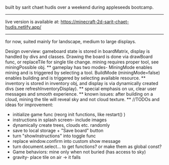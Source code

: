 built by sarit chaet hudis over a weekend during appleseeds bootcamp.

---

live version is available at: https://minecraft-2d-sarit-chaet-hudis.netlify.app/

---

for now, suited mainly for landscape, medium to large displays.

Design overview:
gameboard state is stored in boardMatrix, display is handled by divs and classes.
Drawing the board is done via drawBoard func, or replaceTile for single tile change.
mining requires proper tool, see miningPossible obj.
**
gameplay has two modes-
MiningMode enables mining and is triggered by selecting a tool.
BuildMode (miningMode=false) enables building and is triggered by selecting available resource.
**
inventory is stored in inventory obj, and display is via dynamically created divs (see refreshInventoryDisplay).
**
special emphasis on ux, clear user messages and smooth experience.
**
known issues:
after building on a cloud, mining the tile will reveal sky and not cloud texture.
\*\*
//TODOs and ideas for improvement:

- initialize game func (reorg init functions, like restart() )
- instructions in splash screen- include images
- dynamically create trees, clouds etc. randomly
- save to local storage + "Save board" button
- turn "showInstructions" into toggle func
- replace window.confirm into custom show message
- turn document.select... to get functions? or make them as global const?
- Game behaviors: mine only when not buried (has access to sky)
- gravity- place tile on air -> it falls
